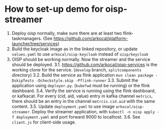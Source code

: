 # How to set-up demo for oisp-streamer

1. Deploy oisp normally, make sure there are at least two flink-taskmanagers. (See https://github.com/arkocal/platform-launcher/tree/services)
2. Build the keycloak image as in the linked repository, or update `values.yaml` to use `arkocal/oisp-keycloak` instead of `oisp/keycloak`
3. OISP should be working normally. Now the streamer and the service should be deployed.
3.1. https://github.com/arkocal/oisp-services is the working clone for the service. (`develop` branch, `splitcomponents` directory)
3.2. Build the service as flink application `mvn clean package -DskipTests -Dcheckstyle.skip -Pflink-runner`
3.3. Submit the application using `deployer.py`. (`kubefwd` must be running) or the flink dashboard.
3.4. Verify the service is running using the flink dashboard, or kafkacat. For every (cid, aid, value) entry in
kafka channel `metrics`, there should be an entry in the channel `metrcis.cid.aid` with the same content.
3.5. Update `deployment.yaml` to use image `arkocal/oisp-streamer`. Deploy the streamer application, with `kubectl -n oisp apply -f deployment.yaml` and port forward 9000 to localhost.
3.6. See `client.js` for client-side usage.
